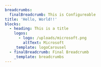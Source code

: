 ```yaml
---
breadcrumbs:
  finalBreadcrumb: This is Configureable
title: 'Hello, World!!'
blocks:
  - heading: This is a title
    logos:
      - logo: /uploads/microsoft.png
        altText: Microsoft
    _template: logoCarousel
  - finalBreadcrumb: Final Breadcrumb
    _template: breadcrumbs
---
```


